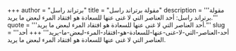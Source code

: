 +++
author = "برتراند راسل"
title = "مقولة برتراند راسل"
description = '''مقولة برتراند راسل: أحد العناصر التي لا غنى عنها للسعادة هو افتقاد المرء لبعض ما يريد.'''
quote = '''أحد العناصر التي لا غنى عنها للسعادة هو افتقاد المرء لبعض ما يريد.'''
slug = '''أحد-العناصر-التي-لا-غنى-عنها-للسعادة-هو-افتقاد-المرء-لبعض-ما-يريد'''
+++
أحد العناصر التي لا غنى عنها للسعادة هو افتقاد المرء لبعض ما يريد.
